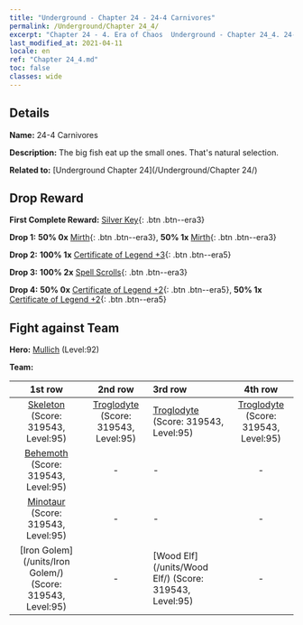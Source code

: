 ```yaml
---
title: "Underground - Chapter 24 - 24-4 Carnivores"
permalink: /Underground/Chapter 24_4/
excerpt: "Chapter 24 - 4. Era of Chaos  Underground - Chapter 24_4. 24-4 Carnivores"
last_modified_at: 2021-04-11
locale: en
ref: "Chapter 24_4.md"
toc: false
classes: wide
---
```


## Details

 **Name:** 24-4 Carnivores

 **Description:** The big fish eat up the small ones. That's natural selection.

 **Related to:** [Underground Chapter 24](/Underground/Chapter 24/)

## Drop Reward

 **First Complete Reward:** [Silver Key](/Items/con_693/){: .btn .btn--era3}

 **Drop 1:** **50% 0x** [Mirth](/Items/her_424/){: .btn .btn--era3}, **50% 1x** [Mirth](/Items/her_424/){: .btn .btn--era3}

 **Drop 2:** **100% 1x** [Certificate of Legend +3](/Items/mat_88/){: .btn .btn--era5}

 **Drop 3:** **100% 2x** [Spell Scrolls](/Items/con_694/){: .btn .btn--era3}

 **Drop 4:** **50% 0x** [Certificate of Legend +2](/Items/mat_81/){: .btn .btn--era5}, **50% 1x** [Certificate of Legend +2](/Items/mat_81/){: .btn .btn--era5}


## Fight against Team
 **Hero:** [Mullich](/heroes/Mullich/) (Level:92)

 **Team:**


  | 1st row | 2nd row | 3rd row | 4th row |
  |:----:|:----:|:----|:----:|
  | [Skeleton](/units/Skeleton/) (Score: 319543, Level:95)  | [Troglodyte](/units/Troglodyte/) (Score: 319543, Level:95)  | [Troglodyte](/units/Troglodyte/) (Score: 319543, Level:95)  | [Troglodyte](/units/Troglodyte/) (Score: 319543, Level:95)  |
  | [Behemoth](/units/Behemoth/) (Score: 319543, Level:95)  | - | - | - |
  | [Minotaur](/units/Minotaur/) (Score: 319543, Level:95)  | - | - | - |
  | [Iron Golem](/units/Iron Golem/) (Score: 319543, Level:95)  | - | [Wood Elf](/units/Wood Elf/) (Score: 319543, Level:95)  | - |


